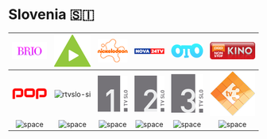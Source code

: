 # Slovenia 🇸🇮

| ![brio-si] | ![kanal-a-si] | ![nickelodeon-si] | ![nova-24-si] | ![oto-si] | ![pop-kino-si] |
|:---:|:---:|:---:|:---:|:---:|:---:|
| ![pop-si] | ![rtvslo-si] | ![tv-slo-1-si] | ![tv-slo-2-si] | ![tv-slo-3-si] | ![tv3-si] |
| ![space]| ![space]| ![space]| ![space]| ![space]| ![space]|


[brio-si]:brio-si.png
[kanal-a-si]:kanal-a-si.png
[nickelodeon-si]:nickelodeon-si.png
[nova-24-si]:nova-24-si.png
[oto-si]:oto-si.png
[pop-kino-si]:pop-kino-si.png
[pop-si]:pop-si.png
[rtvslo-si]:rtvslo-si.png
[tv-slo-1-si]:tv-slo-1-si.png
[tv-slo-2-si]:tv-slo-2-si.png
[tv-slo-3-si]:tv-slo-3-si.png
[tv3-si]:tv3-si.png

[space]:../../misc/space-1500.png "Space"


